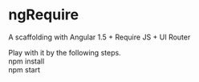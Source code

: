 # ngRequire
A scaffolding with Angular 1.5 + Require JS + UI Router  

Play with it by the following steps.  
npm install  
npm start
